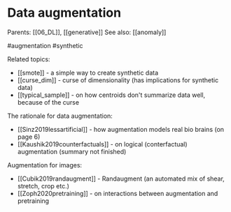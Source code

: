 # Data augmentation

Parents: [[06_DL]], [[generative]]
See also: [[anomaly]]

#augmentation #synthetic


Related topics:
* [[smote]] - a simple way to create synthetic data
* [[curse_dim]] - curse of dimensionality (has implications for synthetic data)
* [[typical_sample]] - on how centroids don't summarize data well, because of the curse

The rationale for data augmentation:
* [[Sinz2019lessartificial]] - how augmentation models real bio brains (on page 6)
* [[Kaushik2019counterfactuals]] - on logical (conterfactual) augmentation (summary not finished)

Augmentation for images:
* [[Cubik2019randaugment]] - Randaugment (an automated mix of shear, stretch, crop etc.)
* [[Zoph2020pretraining]] - on interactions between augmentation and pretraining

